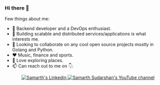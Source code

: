 ### Hi there 👋

Few things about me:

- 🔭 Backend developer and a DevOps enthusiast.
- 🌱 Building scalable and distributed services/applications is what interests me. 
- 👯 Looking to collaborate on any cool open source projects mostly in Golang and Python.
- :hearts: Music, finance and sports.
- :climbing: Love exploring places.
- 📫 Can reach out to me on 👇: 
  <p align="center">
  <a href="https://www.linkedin.com/in/samarth-sudarshan-4885b7153/">
    <img src="https://img.shields.io/badge/LinkedIn-blue?style=for-the-badge&logo=linkedin&color=blue" alt="Samarth's Linkedin"/>
  </a>
  <a href="https://www.youtube.com/channel/UCJHwJHJ193pqUbpdN5LOI1g">
    <img src="https://img.shields.io/badge/YouTube-red?style=for-the-badge&logo=youtube&logoColor=white" alt="Samarth Sudarshan's YouTube channel"/>
  </p>


